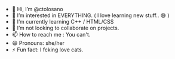 - 👋 Hi, I’m @ctolosano
- 👀 I’m interested in EVERYTHING. ( I love learning new stuff.. 😅 )
- 🌱 I’m currently learning C++ / HTML/CSS
- 💞️ I’m not looking to collaborate on projects.
- 📫 How to reach me : You can't. 
- 😄 Pronouns: she/her
- ⚡ Fun fact: I fcking love cats.

<!---
ctolosano/ctolosano is a ✨ special ✨ repository because its `README.md` (this file) appears on your GitHub profile.
You can click the Preview link to take a look at your changes.
--->
